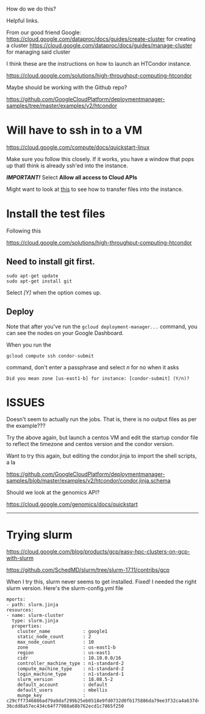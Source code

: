 How do we do this? 

Helpful links. 


From our good friend Google: 
https://cloud.google.com/dataproc/docs/guides/create-cluster for creating a cluster
https://cloud.google.com/dataproc/docs/guides/manage-cluster for managing said cluster

I think these are the instructions on how to launch an HTCondor instance. 

https://cloud.google.com/solutions/high-throughput-computing-htcondor

Maybe should be working with the Github repo?

https://github.com/GoogleCloudPlatform/deploymentmanager-samples/tree/master/examples/v2/htcondor


# Will have to ssh in to a VM

https://cloud.google.com/compute/docs/quickstart-linux

Make sure you follow this closely. If it works, you have a window that pops up thatI think
is already ssh'ed into the instance. 

***IMPORTANT!*** Select **Allow all access to Cloud APIs**


Might want to look at [this](https://cloud.google.com/compute/docs/instances/transfer-files) to see how to transfer
files into the instance. 

# Install the test files

Following this

https://cloud.google.com/solutions/high-throughput-computing-htcondor

## Need to install git first. 

```
sudo apt-get update
sudo apt-get install git
```
Select *[Y]* when the option comes up. 

## Deploy

Note that after you've run the ```gcloud deployment-manager...``` command, you can see the nodes on 
your Google Dashboard. 

When you run the 

```
gcloud compute ssh condor-submit
``` 

command, don't enter a passphrase and select *n* for no when it asks

```
Did you mean zone [us-east1-b] for instance: [condor-submit] (Y/n)? 
```



# ISSUES

Doesn't seem to actually run the jobs. That is, there is no output files as per the example???

Try the above again, but launch a centos VM and edit the startup condor file to reflect
the timezone and centos version and the condor version. 

Want to try this again, but editing the condor.jinja to import the shell scripts, a la

https://github.com/GoogleCloudPlatform/deploymentmanager-samples/blob/master/examples/v2/htcondor/condor.jinja.schema



Should we look at the genomics API?

https://cloud.google.com/genomics/docs/quickstart


-------------------------------

# Trying slurm

https://cloud.google.com/blog/products/gcp/easy-hpc-clusters-on-gcp-with-slurm

https://github.com/SchedMD/slurm/tree/slurm-17.11/contribs/gcp

When I try this, slurm never seems to get installed. 
Fixed! I needed the right slurm version. Here's the slurm-config.yml file

```
mports:
- path: slurm.jinja
resources:
- name: slurm-cluster
  type: slurm.jinja
  properties:
    cluster_name            : google1
    static_node_count       : 2
    max_node_count          : 10
    zone                    : us-east1-b
    region                  : us-east1
    cidr                    : 10.10.0.0/16
    controller_machine_type : n1-standard-2
    compute_machine_type    : n1-standard-2
    login_machine_type      : n1-standard-1
    slurm_version           : 18.08.5-2
    default_account         : default
    default_users           : mbellis
    munge_key               : c29cff7346886ad79a9daf299b25eb0518e9fd0732d0fb175886da79ee3f32ca4a637dc656c18d1bae4a4
36cdd8a57ec434c64f77988a68b762ecd1c7865f250

```



